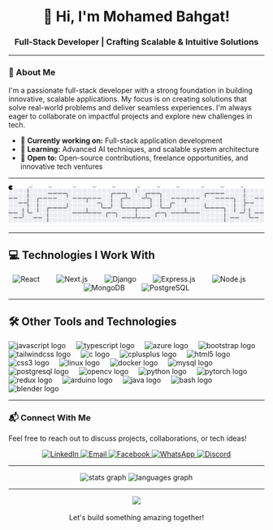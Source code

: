 <div align="center">
  <h1>👋 Hi, I'm Mohamed Bahgat!</h1>
  <h3>Full-Stack Developer | Crafting Scalable & Intuitive Solutions</h3>
</div>

---

### 🚀 About Me
I'm a passionate full-stack developer with a strong foundation in building innovative, scalable applications. My focus is on creating solutions that solve real-world problems and deliver seamless experiences. I'm always eager to collaborate on impactful projects and explore new challenges in tech.

- 💼 **Currently working on:** Full-stack application development
- 🌱 **Learning:** Advanced AI techniques, and scalable system architecture
- 🤝 **Open to:** Open-source contributions, freelance opportunities, and innovative tech ventures

---

<picture>
  <source media="(prefers-color-scheme: dark)" srcset="https://raw.githubusercontent.com/MoBahgat010/MoBahgat010/output/pacman-contribution-graph-dark.svg">
  <source media="(prefers-color-scheme: light)" srcset="https://raw.githubusercontent.com/MoBahgat010/MoBahgat010/output/pacman-contribution-graph.svg">
  <img alt="Pacman Contribution Graph" src="https://raw.githubusercontent.com/MoBahgat010/MoBahgat010/output/pacman-contribution-graph.svg">
</picture>

---

## 💻 Technologies I Work With

<div align="center">
  <img src="https://cdn.jsdelivr.net/gh/devicons/devicon/icons/react/react-original.svg" height="60" alt="React" />
  <img width="25" />
  <img src="https://cdn.jsdelivr.net/gh/devicons/devicon/icons/nextjs/nextjs-original.svg" height="60" alt="Next.js" />
  <img width="25" />
  <img src="https://cdn.jsdelivr.net/gh/devicons/devicon/icons/django/django-plain.svg" height="60" alt="Django" />
  <img width="25" />
  <img src="https://cdn.jsdelivr.net/gh/devicons/devicon/icons/express/express-original.svg" height="60" alt="Express.js" />
  <img width="25" />
  <img src="https://cdn.jsdelivr.net/gh/devicons/devicon/icons/nodejs/nodejs-original.svg" height="60" alt="Node.js" />
  <img width="25" />
  <img src="https://cdn.jsdelivr.net/gh/devicons/devicon/icons/mongodb/mongodb-original.svg" height="60" alt="MongoDB" />
  <img width="25" />
  <img src="https://cdn.jsdelivr.net/gh/devicons/devicon/icons/postgresql/postgresql-original.svg" height="60" alt="PostgreSQL" />
</div>

---

## 🛠️ Other Tools and Technologies
<div align="left">
  <img src="https://cdn.jsdelivr.net/gh/devicons/devicon/icons/javascript/javascript-original.svg" height="40" alt="javascript logo"  />
  <img width="12" />
  <img src="https://cdn.jsdelivr.net/gh/devicons/devicon/icons/typescript/typescript-original.svg" height="40" alt="typescript logo"  />
  <img width="12" />
  <img src="https://cdn.jsdelivr.net/gh/devicons/devicon/icons/azure/azure-original.svg" height="40" alt="azure logo"  />
  <img width="12" />
  <img src="https://cdn.jsdelivr.net/gh/devicons/devicon/icons/bootstrap/bootstrap-original.svg" height="40" alt="bootstrap logo"  />
  <img width="12" />
  <img src="https://cdn.jsdelivr.net/gh/devicons/devicon/icons/tailwindcss/tailwindcss-original-wordmark.svg" height="40" alt="tailwindcss logo"  />
  <img width="12" />
  <img src="https://cdn.jsdelivr.net/gh/devicons/devicon/icons/c/c-original.svg" height="40" alt="c logo"  />
  <img width="12" />
  <img src="https://cdn.jsdelivr.net/gh/devicons/devicon/icons/cplusplus/cplusplus-original.svg" height="40" alt="cplusplus logo"  />
  <img width="12" />
  <img src="https://cdn.jsdelivr.net/gh/devicons/devicon/icons/html5/html5-original.svg" height="40" alt="html5 logo"  />
  <img width="12" />
  <img src="https://cdn.jsdelivr.net/gh/devicons/devicon/icons/css3/css3-original.svg" height="40" alt="css3 logo"  />
  <img width="12" />
  <img src="https://cdn.jsdelivr.net/gh/devicons/devicon/icons/linux/linux-original.svg" height="40" alt="linux logo"  />
  <img width="12" />
  <img src="https://cdn.jsdelivr.net/gh/devicons/devicon/icons/docker/docker-original.svg" height="40" alt="docker logo"  />
  <img width="12" />
  <img src="https://cdn.jsdelivr.net/gh/devicons/devicon/icons/mysql/mysql-original.svg" height="40" alt="mysql logo"  />
  <img width="12" />
  <img src="https://cdn.jsdelivr.net/gh/devicons/devicon/icons/postgresql/postgresql-original.svg" height="40" alt="postgresql logo"  />
  <img width="12" />
  <img src="https://cdn.jsdelivr.net/gh/devicons/devicon/icons/opencv/opencv-original.svg" height="40" alt="opencv logo"  />
  <img width="12" />
  <img src="https://cdn.jsdelivr.net/gh/devicons/devicon/icons/python/python-original.svg" height="40" alt="python logo"  />
  <img width="12" />
  <img src="https://cdn.jsdelivr.net/gh/devicons/devicon/icons/pytorch/pytorch-original.svg" height="40" alt="pytorch logo"  />
  <img width="12" />
  <img src="https://cdn.jsdelivr.net/gh/devicons/devicon/icons/redux/redux-original.svg" height="40" alt="redux logo"  />
  <img width="12" />
  <img src="https://cdn.jsdelivr.net/gh/devicons/devicon/icons/arduino/arduino-original.svg" height="40" alt="arduino logo"  />
  <img width="12" />
  <img src="https://cdn.jsdelivr.net/gh/devicons/devicon/icons/java/java-original.svg" height="40" alt="java logo"  />
  <img width="12" />
  <img src="https://cdn.jsdelivr.net/gh/devicons/devicon/icons/bash/bash-original.svg" height="40" alt="bash logo"  />
  <img width="12" />
  <img src="https://cdn.jsdelivr.net/gh/devicons/devicon/icons/blender/blender-original.svg" height="40" alt="blender logo"  />
</div>

---

### 📬 Connect With Me
Feel free to reach out to discuss projects, collaborations, or tech ideas!
<div align="center">
  <a href="https://www.linkedin.com/in/mohamed-bego/" target="_blank">
    <img src="https://img.shields.io/badge/LinkedIn-0A66C2?logo=linkedin&logoColor=white&style=flat-square" alt="LinkedIn" />
  </a>
  <a href="mailto:mbahgat503@gmail.com" target="_blank">
    <img src="https://img.shields.io/badge/Email-D14836?logo=gmail&logoColor=white&style=flat-square" alt="Email" />
  </a>
  <a href="https://www.facebook.com/mohamed.bahgat.939326" target="_blank">
    <img src="https://img.shields.io/badge/Facebook-1877F2?logo=facebook&logoColor=white&style=flat-square" alt="Facebook" />
  </a>
  <a href="https://wa.me/201023262649" target="_blank">
    <img src="https://img.shields.io/badge/WhatsApp-25D366?logo=whatsapp&logoColor=white&style=flat-square" alt="WhatsApp" />
  </a>
  <a href="https://discord.com/users/1075129199985164398" target="_blank">
    <img src="https://img.shields.io/badge/Discord-5865F2?logo=discord&logoColor=white&style=flat-square" alt="Discord" />
  </a>
</div>

---


<div align="center">
  <img src="https://github-readme-stats.vercel.app/api?username=MoBahgat010&hide_title=false&hide_rank=false&show_icons=true&include_all_commits=true&count_private=true&disable_animations=false&theme=dracula&locale=en&hide_border=false&order=1" height="150" alt="stats graph"  />
  <img src="https://github-readme-stats.vercel.app/api/top-langs?username=MoBahgat010&locale=en&hide_title=false&layout=compact&card_width=320&langs_count=5&theme=dracula&hide_border=false&order=2" height="150" alt="languages graph"  />
</div>

---

<div align="center">
  <img src="https://raw.githubusercontent.com/TheDudeThatCode/TheDudeThatCode/master/Assets/Developer.gif" width="300"/>
  <p>Let's build something amazing together!</p>
</div>
